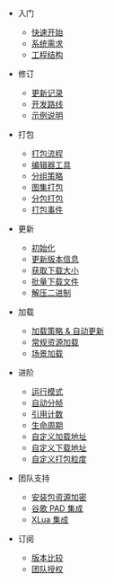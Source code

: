 <!-- docs/_sidebar.md -->
* 入门
  * [快速开始](/firststep/getstarted "快速开始")
  * [系统需求](/firststep/requires "系统需求")
  * [工程结构](/firststep/structure "工程结构")

* 修订
  * [更新记录](/changes "更新记录")
  * [开发路线](/roadmap "开发路线")
  * [示例说明](/example "示例说明")

* 打包
  * [打包流程](/build "打包流程")
  * [编辑器工具](/memuitems "编辑器工具")
  * [分组策略](/groups "分组策略")
  * [图集打包](/atlaspack "图集打包")
  * [分包打包](/splitbuild "分包打包")
  * [打包事件](/buildevent "打包事件")

* 更新
  * [初始化](/initialize "初始化")
  * [更新版本信息](/update-versions "更新版本信息")
  * [获取下载大小](/get-download-size "获取更新大小")
  * [批量下载文件](/download-versions "下载更新内容")
  * [解压二进制](/unpack-binary "解压二进制")

* 加载
  * [加载策略 & 自动更新](/loading-and-updating "加载策略 & 自动更新")
  * [常规资源加载](/load-asset "常规资源加载")
  * [场景加载](/load-scene "场景加载")

* 进阶
  * [运行模式](/playmode "运行模式")
  * [自动分帧](/auto-slicing "自动分帧")
  * [引用计数](/mrc "引用计数")
  * [生命周期](/lifecycle "生命周期") 
  * [自定义加载地址](custom-loadpath "自定义加载地址")
  * [自定义下载地址](custom-downloadurl "自定义下载地址")
  * [自定义打包粒度](custom-packmode "自定义打包粒度")

* 团队支持
  * [安装包资源加密](/binarymode "安装包资源加密")
  * [谷歌 PAD 集成](/playassetdelivery "谷歌 PAD 集成")
  * [XLua 集成](/xlua "XLua 集成")

* 订阅
  * [版本比较](/compare-plans "版本比较")
  * [团队授权](team-plan "团队授权")